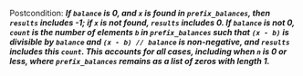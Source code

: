 Postcondition: ***If `balance` is 0, and `x` is found in `prefix_balances`, then `results` includes -1; if `x` is not found, `results` includes 0. If `balance` is not 0, `count` is the number of elements `b` in `prefix_balances` such that `(x - b)` is divisible by `balance` and `(x - b) // balance` is non-negative, and `results` includes this `count`. This accounts for all cases, including when `n` is 0 or less, where `prefix_balances` remains as a list of zeros with length 1.***